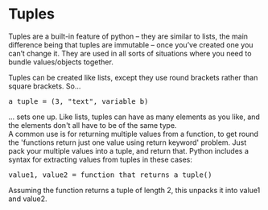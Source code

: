 Tuples
======

Tuples are a built-in feature of python – they are similar to lists, the main difference being that tuples are immutable – 
once you’ve created one you can’t change it. They are used in all sorts of situations where you need to bundle values/objects together.

Tuples can be created like lists, except they use round brackets rather than square brackets. So…

<pre>a_tuple = (3, "text", variable_b)
</pre>

... sets one up. Like lists, tuples can have as many elements as you like, and the elements don't all have to be of the same type.
<br />
A common use is for returning multiple values from a function, to get round 
the 'functions return just one value using return keyword' problem. Just pack your multiple values into a tuple, and return that. 
Python includes a syntax for extracting values from tuples in these cases:

<pre>value1, value2 = function_that_returns_a_tuple()
</pre>

Assuming the function returns a tuple of length 2, this unpacks it into value1 and value2.
